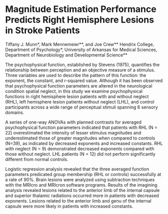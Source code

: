 # Magnitude Estimation Performance Predicts Right Hemisphere Lesions in Stroke Patients
Tiffany J. Munn*, Mark Mennemeier**, and Joe Crew**
Hendrix College, Department of Psychology*, University of Arkansas for Medical Sciences, Department of Neurobiology and Developmental Science**

The psychophysical function, established by Stevens (1975), quantifies the relationship between perception and an objective measure of a stimulus. Three variables are used to describe the pattern of this function: the exponent, the constant, and r-squared value. Although it has been observed that psychophysical function parameters are altered in the neurological condition spatial neglect, in this study we examine psychophysical functions in right hemisphere lesion patients with and without neglect (RHL), left hemisphere lesion patients without neglect (LHL), and control participants across a wide range of perceptual stimuli spanning 6 sensory domains.

A series of one-way ANOVAs with planned contrasts for averaged psychophysical function parameters indicated that patients with RHL (N = 22) overestimated the intensity of lesser stimulus magnitudes and underestimated those of greater magnitudes when compared to controls (N=39), as indicated by decreased exponents and increased constants. RHL with neglect (N = 9) demonstrated decreased exponents compared with those without neglect.  LHL patients (N = 12) did not perform significantly different from normal controls. 

Logistic regression analysis revealed that the three averaged function parameters predicated group membership (RHL or controls) successfully at a rate of 90%. Brain lesions were analyzed using subtraction techniques with the MRIcro and MRIcron software programs. Results of the imagining analysis revealed lesions related to the anterior limb of the internal capsule and superior thalamic radiations occurred more in patients with decreased exponents. Lesions related to the anterior limb and genu of the internal capsule were more likely in patients with increased constants.

